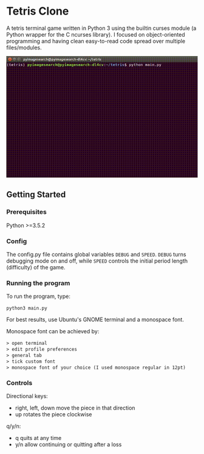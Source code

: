 # Tetris Clone

A tetris terminal game written in Python 3 using the builtin curses module (a Python wrapper for the C ncurses library). I focused on object-oriented programming and having clean easy-to-read code spread over multiple files/modules.

![Demo](tetris_demo.gif)


## Getting Started


### Prerequisites

Python >=3.5.2

### Config

The config.py file contains global variables ```DEBUG``` and ```SPEED```. ```DEBUG```
turns debugging mode on and off, while ```SPEED``` controls the initial period length (difficulty)
of the game.

### Running the program

To run the program, type:

```
python3 main.py
```

For best results, use Ubuntu's GNOME terminal and a monospace font.

Monospace font can be achieved by:
```
> open terminal
> edit profile preferences
> general tab
> tick custom font
> monospace font of your choice (I used monospace regular in 12pt)
```

### Controls

Directional keys:
* right, left, down move the piece in that direction
* up rotates the piece clockwise

q/y/n:
* q quits at any time
* y/n allow continuing or quitting after a loss

